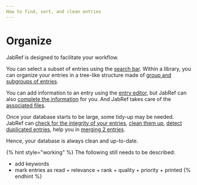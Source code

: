 ```yaml
---
How to find, sort, and clean entries
---
```


# Organize

JabRef is designed to facilitate your workflow.

You can select a subset of entries using the [search bar](search.md).
Within a library, you can organize your entries in a tree-like structure made of [group and subgroups of entries](groups.md).

You can add information to an entry using the [entry editor](edit-entry.md), but JabRef can also [complete the information](getbibtexdatafromdoi.md) for you. And JabRef takes care of the [associated files](filelinks.md).

Once your database starts to be large, some tidy-up may be needed. JabRef can [check for the integrity of your entries](checkintegrity.md), [clean them up](cleanupentries.md), [detect duplicated entries](findduplicates.md), help you in [merging 2 entries](mergeentries.md).

Hence, your database is always clean and up-to-date.

{% hint style="working" %}
The following still needs to be described: 
- add keywords
- mark entries as read + relevance + rank + quality + priority + printed
{% endhint %}

